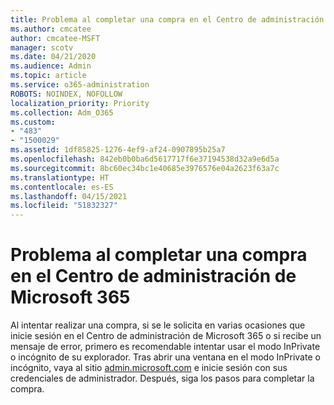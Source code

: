 ```yaml
---
title: Problema al completar una compra en el Centro de administración de Microsoft 365
ms.author: cmcatee
author: cmcatee-MSFT
manager: scotv
ms.date: 04/21/2020
ms.audience: Admin
ms.topic: article
ms.service: o365-administration
ROBOTS: NOINDEX, NOFOLLOW
localization_priority: Priority
ms.collection: Adm_O365
ms.custom:
- "483"
- "1500029"
ms.assetid: 1df85825-1276-4ef9-af24-0907895b25a7
ms.openlocfilehash: 842eb0b0ba6d5617717f6e37194538d32a9e6d5a
ms.sourcegitcommit: 8bc60ec34bc1e40685e3976576e04a2623f63a7c
ms.translationtype: HT
ms.contentlocale: es-ES
ms.lasthandoff: 04/15/2021
ms.locfileid: "51832327"
---
```

# <a name="trouble-completing-a-purchase-in-the-microsoft-365-admin-center"></a>Problema al completar una compra en el Centro de administración de Microsoft 365

Al intentar realizar una compra, si se le solicita en varias ocasiones que inicie sesión en el Centro de administración de Microsoft 365 o si recibe un mensaje de error, primero es recomendable intentar usar el modo InPrivate o incógnito de su explorador. Tras abrir una ventana en el modo InPrivate o incógnito, vaya al sitio [admin.microsoft.com](https://admin.microsoft.com) e inicie sesión con sus credenciales de administrador. Después, siga los pasos para completar la compra.